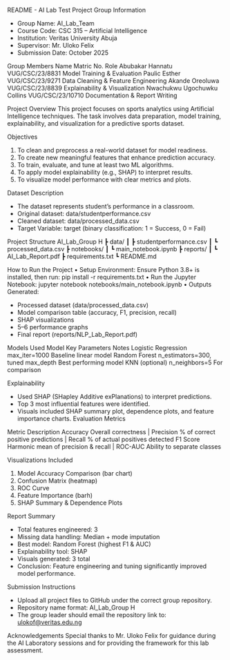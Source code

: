 README - AI Lab Test Project
Group Information

- Group Name: AI_Lab_Team
- Course Code: CSC 315 – Artificial Intelligence
- Institution: Veritas University Abuja
- Supervisor: Mr. Uloko Felix
- Submission Date: October 2025

Group Members
Name	Matric No.	Role
Abubakar Hannatu	VUG/CSC/23/8831	Model Training & Evaluation
Paulic Esther	VUG/CSC/23/9271	Data Cleaning & Feature Engineering
Akande Oreoluwa	VUG/CSC/23/8839	Explainability & Visualization
Nwachukwu Ugochuwku Collins	VUG/CSC/23/10710	Documentation & Report Writing

Project Overview
This project focuses on sports analytics using Artificial Intelligence techniques.
The task involves data preparation, model training, explainability, and visualization
for a predictive sports dataset.

Objectives
1. To clean and preprocess a real-world dataset for model readiness.
2. To create new meaningful features that enhance prediction accuracy.
3. To train, evaluate, and tune at least two ML algorithms.
4. To apply model explainability (e.g., SHAP) to interpret results.
5. To visualize model performance with clear metrics and plots.

Dataset Description
- The dataset represents student’s performance in a classroom.
- Original dataset: data/studentperformance.csv
- Cleaned dataset: data/processed_data.csv
- Target Variable: target (binary classification: 1 = Success, 0 = Fail)

Project Structure
AI_Lab_Group H
 ┣   data/
 ┃ ┣ studentperformance.csv
 ┃ ┗ processed_data.csv
 ┣ notebooks/
 ┃ ┗ main_notebook.ipynb
 ┣ reports/
 ┃ ┗ AI_Lab_Report.pdf
 ┣ requirements.txt
 ┗ README.md


How to Run the Project
•	Setup Environment:
Ensure Python 3.8+ is installed, then run:
    pip install -r requirements.txt
•	Run the Jupyter Notebook:
    jupyter notebook notebooks/main_notebook.ipynb
•	 Outputs Generated:
- Processed dataset (data/processed_data.csv)
- Model comparison table (accuracy, F1, precision, recall)
- SHAP visualizations
- 5–6 performance graphs
- Final report (reports/NLP_Lab_Report.pdf)

Models Used
Model Key Parameters	Notes
Logistic Regression	max_iter=1000	Baseline linear model
Random Forest	n_estimators=300, tuned max_depth	Best performing model
KNN (optional)	n_neighbors=5	For comparison


Explainability
- Used SHAP (SHapley Additive exPlanations) to interpret predictions.
- Top 3 most influential features were identified.
- Visuals included SHAP summary plot, dependence plots, and feature importance charts.
Evaluation Metrics


Metric	Description
Accuracy	Overall correctness |
Precision	% of correct positive predictions |
Recall	% of actual positives detected
F1 Score	Harmonic mean of precision & recall |
ROC-AUC	Ability to separate classes

Visualizations Included
1. Model Accuracy Comparison (bar chart)
2. Confusion Matrix (heatmap)
3. ROC Curve
4. Feature Importance (barh)
5. SHAP Summary & Dependence Plots

Report Summary
- Total features engineered: 3
- Missing data handling: Median + mode imputation
- Best model: Random Forest (highest F1 & AUC)
- Explainability tool: SHAP
- Visuals generated: 3 total
- Conclusion: Feature engineering and tuning significantly improved model performance.

Submission Instructions
- Upload all project files to GitHub under the correct group repository.
- Repository name format: AI_Lab_Group H
- The group leader should email the repository link to:
    ulokof@veritas.edu.ng

Acknowledgements
Special thanks to Mr. Uloko Felix for guidance during the AI Laboratory sessions
and for providing the framework for this lab assessment.


